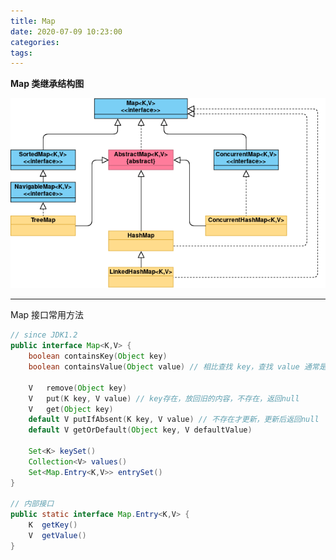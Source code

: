 ```yaml
---
title: Map
date: 2020-07-09 10:23:00
categories: 
tags:
---
```

**Map 类继承结构图**
<div align=center>

![Map类图](/img/Java/Map.png)

</div>

---
Map 接口常用方法

```java
// since JDK1.2
public interface Map<K,​V> {
    boolean containsKey​(Object key)
    boolean containsValue​(Object value) // 相比查找 key，查找 value 通常是 O(n)

    V   remove​(Object key)
    V   put​(K key, V value) // key存在，放回旧的内容，不存在，返回null
    V   get​(Object key)
    default V putIfAbsent​(K key, V value) // 不存在才更新，更新后返回null
    default V getOrDefault​(Object key, V defaultValue)

    Set<K> keySet()
    Collection<V> values()
    Set<Map.Entry<K,​V>> entrySet()
}

// 内部接口
public static interface Map.Entry<K,​V> {
    K  getKey()
    V  getValue()
}
```

